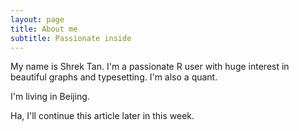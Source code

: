 ```yaml
---
layout: page
title: About me
subtitle: Passionate inside
---
```


My name is Shrek Tan. I'm a passionate R user with huge interest in beautiful graphs and typesetting. I'm also a quant.

I'm living in Beijing.

Ha, I'll continue this article later in this week.
